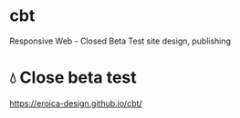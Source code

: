 # cbt
Responsive Web - Closed Beta Test site design, publishing
<h1>&#128167; Close beta test</h1>
<a href="https://eroica-design.github.io/cbt/">https://eroica-design.github.io/cbt/</a>
